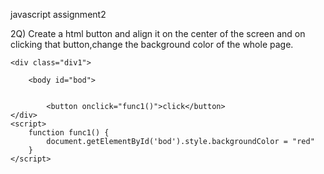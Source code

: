 javascript assignment2
<!DOCTYPE html>
<html lang="en">

<head>
    <meta charset="UTF-8">
    <meta name="viewport" content="width=device-width, initial-scale=1.0">
    <title>button chenge</title>
    <style>
        .div1 {
            text-align: center;
    </style>
</head>

<body>
    2Q) Create a html button and align it on the center of the screen and on clicking that button,change the background
    color of the whole page.

    <div class="div1">

        <body id="bod">


            <button onclick="func1()">click</button>
    </div>
    <script>
        function func1() {
            document.getElementById('bod').style.backgroundColor = "red"
        }
    </script>




</body>

</html>
